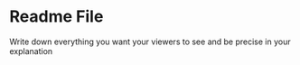 # Readme File
Write down everything you want your viewers to see and be precise in your explanation
